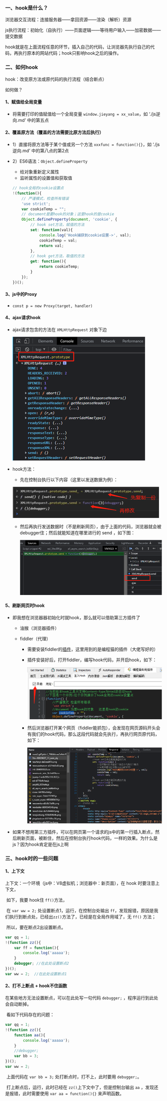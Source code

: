 ### 一、hook是什么？

浏览器交互流程：连接服务器——拿回资源——渲染（解析）资源

js执行流程：初始化（自执行）——页面逻辑——等待用户输入——加密数据——提交数据

hook就是在上面流程任意的环节，插入自己的代码，让浏览器先执行自己的代码，再执行原本的网站代码；hook只影响hook之后的操作。

### 二、如何hook

hook：改变原方法或原代码的执行流程（结合断点）

如何做？

#### 1、赋值给全局变量

- 将需要打印的值赋值给一个全局变量 `window.jieyang = xx_value`，如 ‘./js逆向.md’ 中的第五点

#### 2、覆盖原方法（覆盖的方法需要比原方法后执行）

- 1）直接将原方法等于某个值或另一个方法 `xxxfunc = function(){}`，如 ‘./js逆向.md’ 中的第八点的第2点

- 2）ES6语法：`Object.defineProperty`

  - 给对象重新定义属性
  - 监听属性的设置值和获取值

  ```js
  // hook全局的cookie设置点
  !(function(){
      // 严谨模式，检查所有错误
      'use strict';
      var cookieTemp = "";
      // document是要hook的对象；这里hook的是cookie
      Object.defineProperty(document, 'cookie', {
          // hook set方法，赋值的方法
          set: function(val){
              console.log('Hook捕获到cookie设置->', val);
              cookieTemp = val;
              return val;
          },
          // hook get方法，取值的方法
          get: function(){
              return cookieTemp;
          }       
      });
  })();
  ```


#### 3、js中的Proxy

- `const p = new Proxy(target, handler)`

#### 4、ajax请求hook

- ajax请求包含的方法在 `XMLHttpRequest` 对象下边

  ![image-20220401155528419](./md_picture/js逆向11.png)

- hook方法：

  - 先在控制台执行以下内容（这里以发送数据为例）：

  ![image-20220401160058835](./md_picture/js逆向12.png)

  - 然后再执行发送数据时（不是刷新网页），由于上面的代码，浏览器就会被debugger住；然后就能知道在哪里进行的 send ，如下图：

    ![image-20220401161939667](./md_picture/js逆向13.png)

#### 5、刷新网页时hook

- 即我想在浏览器器初始化时就hook，那么就可以借助第三方插件了

  - 油猴（浏览器插件）

  - fiddler（代理）

    - 需要安装fiddler的[插件](https://blog.csdn.net/qq_36759224/article/details/120783727)，这里用到的是编程猫的插件（大佬写好的）

    - 插件安装好后，打开fiddler，编写hook代码，并开启hook，如下：

      ![image-20220401175232575](./md_picture/js逆向14.png)

    - 然后浏览器打开某个网页（fiddler能抓包），会发现在网页源码开头会有我们的hook代码，那么这段代码就会先执行，再执行网页原代码，如下：

      ![image-20220401175723194](./md_picture/js逆向15.png)

- 如果不想用第三方插件，可以在网页第一个请求的js中的第一行插入断点，然后刷新页面，被断住，然后在控制台执行hook代码，一样的效果。为什么是js？因为hook肯定是在js上啊


### 三、hook时的一些问题

#### 1、上下文

上下文：一个环境（js中：V8虚拟机；浏览器中：新页面），在 hook 时要注意上下文，

​	如下，我要 hook住 `ff()`方法，

​		在 `var ww = 2;` 处设置断点1，运行，在控制台处输出 `ff`，发现报错，原因是我们执行到断点处，已经出`zz()`方法了，已经是在全局作用域了，无 `ff()` 方法；

​		所以，要在断点2出设置断点。

```js
var qq = 1;
!(function zz(){
    var ff = function(){
        console.log('aaaaa');
    }
    debugger; //在此处设置断点2
})();
var ww = 2;  //在此处设置断点1
```

#### 2、打不上断点 + hook不住函数

在某些地方无法设置断点，可以在此处写一句代码 `debugger;` ，程序运行到此处会自动断掉。

​	看如下代码存在的问题：

```js
var qq = 1;
!(function zz(){
    function aa(){
        console.log('aaaaa');
    }
    //debugger;
    var bb = 3;
})();
var ww = 2;
```

​	上面代码在 `var bb = 3;` 处打断点时，打不上，此时要用 `debugger;`。

​	打上断点后，运行，此时已经在 `zz()`上下文中了，但是控制台输出 `aa` ，发现还是报错，此时需要使用 `var aa = function(){}` 来声明函数。
